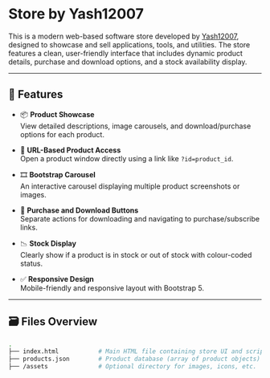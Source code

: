 # Store by Yash12007

This is a modern web-based software store developed by [Yash12007](https://www.yash12007.com), designed to showcase and sell applications, tools, and utilities. The store features a clean, user-friendly interface that includes dynamic product details, purchase and download options, and a stock availability display.

---

## 🚀 Features

- 📦 **Product Showcase**  
  View detailed descriptions, image carousels, and download/purchase options for each product.

- 🔗 **URL-Based Product Access**  
  Open a product window directly using a link like `?id=product_id`.

- 🎞️ **Bootstrap Carousel**  
  An interactive carousel displaying multiple product screenshots or images.

- 🛒 **Purchase and Download Buttons**  
  Separate actions for downloading and navigating to purchase/subscribe links.

- 📉 **Stock Display**  
  Clearly show if a product is in stock or out of stock with colour-coded status.

- ✅ **Responsive Design**  
  Mobile-friendly and responsive layout with Bootstrap 5.

---

## 🗃️ Files Overview

```bash
.
├── index.html           # Main HTML file containing store UI and scripts
├── products.json        # Product database (array of product objects)
├── /assets              # Optional directory for images, icons, etc.
